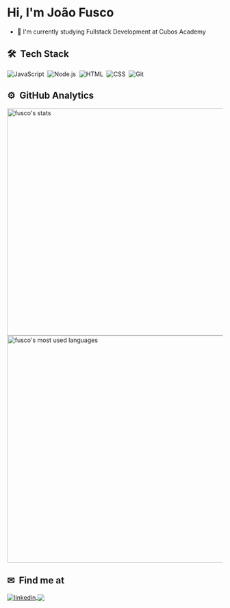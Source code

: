 <h1 align="left"> Hi, I'm João Fusco</h1>

- 📘 I'm currently studying Fullstack Development at Cubos Academy

## 🛠 &nbsp;Tech Stack

![JavaScript](https://img.shields.io/badge/-JavaScript-05122A?style=flat&logo=javascript)&nbsp;
![Node.js](https://img.shields.io/badge/-Node.js-05122A?style=flat&logo=node.js)&nbsp;
![HTML](https://img.shields.io/badge/-HTML-05122A?style=flat&logo=HTML5)&nbsp;
![CSS](https://img.shields.io/badge/-CSS-05122A?style=flat&logo=CSS3&logoColor=1572B6)&nbsp;
![Git](https://img.shields.io/badge/-Git-05122A?style=flat&logo=git)&nbsp;

## ⚙️ &nbsp;GitHub Analytics

<p align="left">
<img width="530em" src="https://github-readme-stats.vercel.app/api?username=JPFusco&count_private=true&show_icons=true&theme=vision-friendly-dark&hide=issues,contribs,prs" alt="fusco's stats"/>
<img width="530em" src="https://github-readme-stats.vercel.app/api/top-langs/?username=JPFusco&layout=compact&theme=vision-friendly-dark" alt="fusco's most used languages"/>
</p>

## ✉ &nbsp;Find me at

<a href="https://linkedin.com/in/joaofusco" target="_blank">
  <img align="center" src="https://img.shields.io/badge/-João_Fusco-05122A?style=flat&logo=linkedin" alt="linkedin"/>
</a>
<a href="mailto:<jpmfusco@gmail.com>" alt="gmail" target="_blank">
  <img align="center" src="https://img.shields.io/badge/-jpmfusco@gmail.com-FF0000?style=flat&labelColor=FF0000&logo=gmail&logoColor=white&link=mailto:<jpmfusco@gmail.com>" />
</a>


